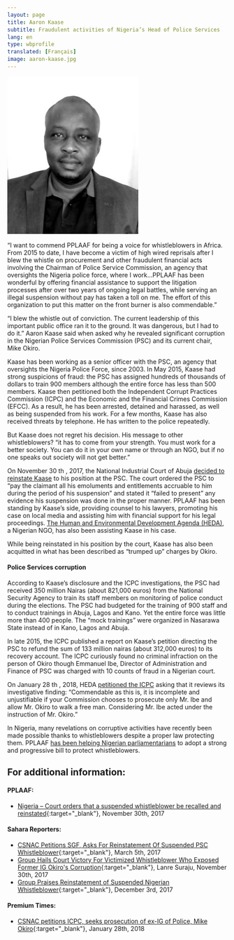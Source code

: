```yaml
---
layout: page
title: Aaron Kaase
subtitle: Fraudulent activities of Nigeria’s Head of Police Services
lang: en
type: wbprofile
translated: [Français]
image: aaron-kaase.jpg
---
```


<div class="profile-block">
<img src="/assets/images/profiles/aaron-kaase.jpg">
<p>“I want to commend PPLAAF for being a voice
for whistleblowers in Africa. From 2015 to
date, I have become a victim of high wired
reprisals after I blew the whistle on
procurement and other fraudulent financial
acts involving the Chairman of Police Service
Commission, an agency that oversights the
Nigeria police force, where I work…PPLAAF
has been wonderful by offering financial
assistance to support the litigation processes
after over two years of ongoing legal battles,
while serving an illegal suspension without
pay has taken a toll on me. The effort of this
organization to put this matter on the front
burner is also commendable.”</p>
</div>
<div class=" divider"></div>

“I blew the whistle out of conviction. The current leadership of this important public office ran
it to the ground. It was dangerous, but I had to do it.” Aaron Kaase said when asked why he
revealed significant corruption in the Nigerian Police Services Commission (PSC) and its
current chair, Mike Okiro.

Kaase has been working as a senior officer with the PSC, an agency that oversights the Nigeria
Police Force, since 2003. In May 2015, Kaase had strong suspicions of fraud: the PSC has
assigned hundreds of thousands of dollars to train 900 members although the entire force has
less than 500 members.
Kaase then petitioned both the Independent Corrupt Practices Commission (ICPC) and the
Economic and the Financial Crimes Commission (EFCC). As a result, he has been arrested,
detained and harassed, as well as being suspended from his work.
For a few months, Kaase has also received threats by telephone. He has written to the police
repeatedly.

But Kaase does not regret his decision. His message to other whistleblowers? “it has to come
from your strength. You must work for a better society. You can do it in your own name or
through an NGO, but if no one speaks out society will not get better.”

On November 30 th , 2017, the National Industrial Court of Abuja [decided to reinstate Kaase](https://pplaaf.org/downloads/COURT-JUDGEMENT.pdf) to
his position at the PSC. The court ordered the PSC to “pay the claimant all his emoluments and
entitlements accruable to him during the period of his suspension” and stated it “failed to
present” any evidence his suspension was done in the proper manner.
PPLAAF has been standing by Kaase’s side, providing counsel to his lawyers, promoting his
case on local media and assisting him with financial support for his legal proceedings. [The
Human and Environmental Development Agenda (HEDA)](https://hedang.org/), a Nigerian NGO, has also been assisting Kaase in his case.

While being reinstated in his position by the court, Kaase has also been acquitted in what has
been described as “trumped up” charges by Okiro.

#### Police Services corruption
According to Kaase’s disclosure and the ICPC investigations, the PSC had received 350 million
Nairas (about 821,000 euros) from the National Security Agency to train its staff members on
monitoring of police conduct during the elections. The PSC had budgeted for the training of 900
staff and to conduct trainings in Abuja, Lagos and Kano. Yet the entire force was little more
than 400 people. The “mock trainings” were organized in Nasarawa State instead of in Kano,
Lagos and Abuja.

In late 2015, the ICPC published a report on Kaase’s petition directing the PSC to refund the
sum of 133 million nairas (about 312,000 euros) to its recovery account. The ICPC curiously
found no criminal infraction on the person of Okiro though Emmanuel Ibe, Director of
Administration and Finance of PSC was charged with 10 counts of fraud in a Nigerian court.

On January 28 th , 2018, HEDA [petitioned the ICPC](https://www.premiumtimesng.com/news/more-news/256920-csnac-petitions-icpc-seeks-prosecution-ex-ig-police-mike-okiro.html) asking that it reviews its investigative
finding: “Commendable as this is, it is incomplete and unjustifiable if your Commission chooses
to prosecute only Mr. Ibe and allow Mr. Okiro to walk a free man. Considering Mr. Ibe acted
under the instruction of Mr. Okiro.”

In Nigeria, many revelations on corruptive activities have recently been made possible thanks to
whistleblowers despite a proper law protecting them. PPLAAF [has been helping Nigerian
parliamentarians](https://pplaaf.org/2017/06/15/nigerian-parliament.html) to adopt a strong and progressive bill to protect whistleblowers.


## For additional information:
 
#### PPLAAF: 
- [Nigeria – Court orders that a suspended whistleblower be recalled and reinstated](https://pplaaf.org/2017/11/30/nigeria-court-orders-whistleblower-reinstation.html){:target="_blank"}, November 30th, 2017

#### Sahara Reporters:
- [CSNAC Petitions SGF, Asks For Reinstatement Of Suspended PSC Whistleblower](http://saharareporters.com/2017/03/05/csnac-petitions-sgf-asks-reinstatement-suspended-psc-whistleblower){:target="_blank"}, March 5th, 2017
- [Group Hails Court Victory For Victimized Whistleblower Who Exposed Former IG Okiro's Corruption](http://saharareporters.com/2017/11/30/group-hails-court-victory-victimized-whistleblower-who-exposed-former-ig-okiros){:target="_blank"}, Lanre Suraju, November 30th, 2017
- [Group Praises Reinstatement of Suspended Nigerian Whistleblower](http://saharareporters.com/2017/12/03/group-praises-reinstatement-suspended-nigerian-whistleblower){:target="_blank"}, December 3rd, 2017

#### Premium Times:
 - [CSNAC petitions ICPC, seeks prosecution of ex-IG of Police, Mike Okiro](https://www.premiumtimesng.com/news/more-news/256920-csnac-petitions-icpc-seeks-prosecution-ex-ig-police-mike-okiro.html){:target="_blank"}, January 28th, 2018
 